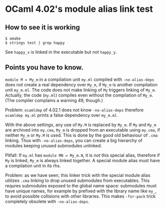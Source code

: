 # OCaml 4.02's module alias link test

## How to see it is working

```shell
$ omake
$ strings test | grep happy
```

See `happy_x` is linked in the executable but not `happy_y`.

## Points you have to know.

`module M = My_m` in a compilation unit `my.ml` compiled with `-no-alias-deps` does not create a real dependency over `My_m`, if `My_m` is another compilation unit `my_m.ml`.  The code does not make linking of `My` triggers linking of `My_m`.  Actually, the code (`my.ml`) compiles even without the compilation of `My_m`. (The compiler complains a warning 49, though.)

Problem: `ocamldep` of 4.02.1 does not know `-no-alias-deps` therefore `ocamldep my.ml` prints a false dependency over `my_m.ml`.

With the above settings, any use of `My.M` is replaced by `My_m`.  If `My` and `My_m` are archived into `my.cma`, `My_m` is dropped from an executable using `my.cma`, if neither `My_m` or `My.M` is used.  This is done by the good old behaviour of `.cma` linking.  Thus with `-no-alias-deps`, you can create a big hierarchy of modules keeping unused submodules unlinked.

Pitfall: If `my.ml` has `module MN = My_m.N`, it is *not* this special alias, therefore if `My` is linked, `My_m` is always linked together.  A special module alias must have a compilation unit in its rhs.

Problem: as we have seen, this linker trick with the special module alias utilizes `.cma` linking to drop unused submodules from executables.  This requres submodules exposed to the global name space: submodules must have unique names, for example by prefixed with the library name like `my_`, to avoid possible collisions with other libraries.  This makes `-for-pack` trick completely obsolete with `-no-alias-deps`.

